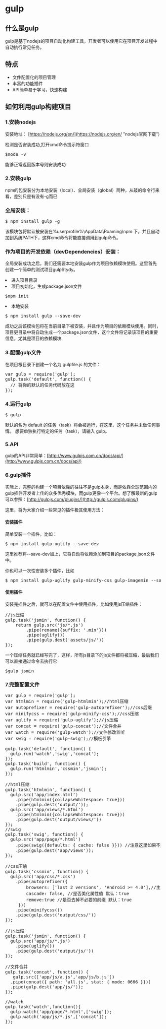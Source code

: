 # gulp

>
## 什么是gulp
 gulp是基于nodejs的项目自动化构建工具，开发者可以使用它在项目开发过程中自动执行常见任务。

## 特点
- 文件配置化的项目管理
- 丰富的功能插件
- API简单易于学习，快速构建

## 如何利用gulp构建项目
### 1.安装nodejs
安装地址： [https://nodejs.org/en/](https://nodejs.org/en/ "nodejs官网下载")

检测是否安装成功,打开cmd命令提示符窗口
<pre>$node -v</pre>
能够正常返回版本号则安装成功

### 2.安装gulp
npm的包安装分为本地安装（local）、全局安装（global）两种，从敲的命令行来看，差别只是有没有-g而已

### 全局安装：
<pre>$ npm install gulp -g</pre>
该模块包将默认被安装在%userprofile%\AppData\Roaming\npm 下，并且自动加到系统PATH下，这样cmd命令将能直接调用到gulp命令。

### 作为项目的开发依赖（devDependencies）安装：
全局安装成功之后，我们还需要本地安装gulp作为项目依赖模块使用。这里首先创建一个简单的测试项目gulpStydy。

<li>进入项目目录 
<li>项目初始化，生成package.json文件
<pre>$npm init</pre>
<li>本地安装
<pre>$ npm install gulp --save-dev</pre>
成功之后该模块包将在当前目录下被安装，并且作为项目的依赖模块使用。同时，项目更目录中将自动生成一个package.json文件，这个文件将记录该项目的重要信息，尤其是项目的依赖模块

### 3.配置gulp文件
在项目根目录下创建一个名为 gulpfile.js 的文件：

<pre>var gulp = require('gulp');
gulp.task('default', function() {
  // 将你的默认的任务代码放在这
});</pre>

### 4.运行gulp
<pre>$ gulp</pre>
默认的名为 default 的任务（task）将会被运行，在这里，这个任务并未做任何事情。
想要单独执行特定的任务（task），请输入 gulp。

### 5.API
gulp的API非常简单：[http://www.gulpjs.com.cn/docs/api/](http://www.gulpjs.com.cn/docs/api/)

### 6.gulp插件
实际上，完整的构建一个项目依靠的往往不是gulp本身，而是依靠全球范围内的gulp插件开发者上传的众多优秀模块，而gulp更像一个平台。想了解最新的gulp可以参照：[http://gulpjs.com/plugins/](http://gulpjs.com/plugins/)

这里，将为大家介绍一些常见的插件极其使用方法：

#### 安装插件 ####
简单安装一个插件，比如：
<pre>$ npm install gulp-uglify --save-dev</pre>
这里推荐将--save-dev加上，它将自动将依赖添加到项目的package.json文件中。

你也可以一次性安装多个插件，比如
<pre>$ npm install gulp-uglify gulp-minify-css gulp-imagemin --save-dev</pre>

#### 使用插件 ####
安装完插件之后，就可以在配置文件中使用插件，比如使用js压缩插件：
<pre>
//js压缩
gulp.task('jsmin', function() {
    return gulp.src('js/*.js')
    	.pipe(rename({suffix: '.min'}))
    	.pipe(uglify())
    	.pipe(gulp.dest('assets/js/'))
});
</pre>

一个压缩任务就已经写完了，这样，所有js目录下的js文件都将被压缩，最后我们可以直接通过命令去执行它
<pre>$gulp jsmin</pre>

### 7.完整配置文件
<pre>var gulp = require('gulp');
var htmlmin = require('gulp-htmlmin');//html压缩
var autoprefixer = require('gulp-autoprefixer');//css后缀
var minifycss = require('gulp-minify-css');//css压缩
var uglify = require('gulp-uglify');//js压缩
var concat = require('gulp-concat');//文件合并
var watch = require('gulp-watch');//文件修改监听
var swig = require('gulp-swig');//模板引擎

gulp.task('default', function() {
  gulp.run('watch','swig','concat'); 
});
gulp.task('build', function() {
  gulp.run('htmlmin','cssmin','jsmin'); 
});

//html压缩
gulp.task('htmlmin', function() {
  gulp.src('app/index.html')
    .pipe(htmlmin({collapseWhitespace: true}))
    .pipe(gulp.dest('output/'));
  gulp.src('app/views/*.html')
    .pipe(htmlmin({collapseWhitespace: true}))
    .pipe(gulp.dest('output/views/'))
});
//swig 
gulp.task('swig', function() {
  gulp.src('app/page/*.html')
    .pipe(swig({defaults: { cache: false }})) //注意这里如果不加cache false,watch将失效
    .pipe(gulp.dest('app/views'));
});

//css压缩
gulp.task('cssmin', function() {
  gulp.src('app/css/*.css')
    .pipe(autoprefixer({
        browsers: ['last 2 versions', 'Android >= 4.0'],//主流浏览器的最新两个版本
        cascade: false, //是否美化属性值 默认：true 
        remove:true //是否去掉不必要的前缀 默认：true 
     }))
    .pipe(minifycss())
    .pipe(gulp.dest('output/css/'))
});

//js压缩
gulp.task('jsmin', function() {
  gulp.src('app/js/*.js')
    .pipe(uglify())
    .pipe(gulp.dest('output/js/'))
});

//文件合并
gulp.task('concat', function() {
   gulp.src(['app/js/a.js','app/js/b.js'])
  .pipe(concat({ path: 'all.js', stat: { mode: 0666 }}))
  .pipe(gulp.dest('app/js/'));
});

//watch
gulp.task('watch',function(){
  gulp.watch('app/page/*.html',['swig']);
  gulp.watch('app/js/*.js',['concat']);
});

</pre>